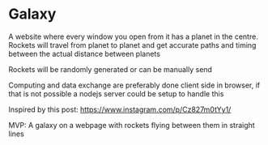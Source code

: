 # Galaxy

A website where every window you open from it has a planet in the centre. Rockets will travel from planet to planet and get accurate paths and timing between the actual distance between planets

Rockets will be randomly generated or can be manually send

Computing and data exchange are preferably done client side in browser, if that is not possible a nodejs server could be setup to handle this

Inspired by this post:
https://www.instagram.com/p/Cz827m0tYy1/

MVP:
A galaxy on a webpage with rockets flying between them in straight lines